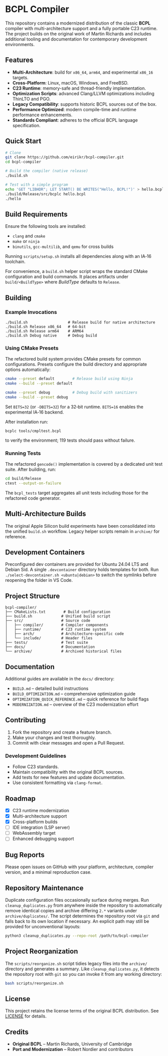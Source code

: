 # BCPL Compiler

This repository contains a modernized distribution of the classic **BCPL** compiler with multi-architecture support and a fully portable C23 runtime.  The project builds on the original work of Martin Richards and includes additional tooling and documentation for contemporary development environments.

## Features

- **Multi-Architecture**: build for `x86_64`, `arm64`, and experimental `x86_16` targets.
- **Cross‑Platform**: Linux, macOS, Windows, and FreeBSD.
- **C23 Runtime**: memory-safe and thread-friendly implementation.
- **Optimization Scripts**: advanced Clang/LLVM optimizations including ThinLTO and PGO.
- **Legacy Compatibility**: supports historic BCPL sources out of the box.
- **Performance Optimized**: modern compile-time and runtime performance enhancements.
- **Standards Compliant**: adheres to the official BCPL language specification.

## Quick Start

```bash
# Clone
git clone https://github.com/eirikr/bcpl-compiler.git
cd bcpl-compiler

# Build the compiler (native release)
./build.sh

# Test with a simple program
echo 'GET "LIBHDR"; LET START() BE WRITES("Hello, BCPL!")' > hello.bcpl
./build/Release/src/bcplc hello.bcpl
./hello
```

## Build Requirements

Ensure the following tools are installed:

- `clang` and `cmake`
- `make` or `ninja`
- `binutils`, `gcc-multilib`, and `qemu` for cross builds

Running `scripts/setup.sh` installs all dependencies along with an IA‑16 toolchain.

For convenience, a `build.sh` helper script wraps the standard CMake
configuration and build commands. It places artifacts under
`build/<BuildType>` where *BuildType* defaults to `Release`.

## Building

### Example Invocations

```
./build.sh                  # Release build for native architecture
./build.sh Release x86_64   # 64‑bit
./build.sh Release arm64    # ARM64
./build.sh Debug native     # Debug build
```

### Using CMake Presets

The refactored build system provides CMake presets for common
configurations. Presets configure the build directory and appropriate
options automatically:

```bash
cmake --preset default        # Release build using Ninja
cmake --build --preset default

cmake --preset debug          # Debug build with sanitizers
cmake --build --preset debug
```

Set `BITS=32` (or `-DBITS=32`) for a 32‑bit runtime.  `BITS=16` enables the experimental IA‑16 backend.

After installation run:

```
bcplc tools/cmpltest.bcpl
```

to verify the environment; 119 tests should pass without failure.

### Running Tests

The refactored `gencode()` implementation is covered by a dedicated unit
test suite. After building, run:

```bash
cd build/Release
ctest --output-on-failure
```

The `bcpl_tests` target aggregates all unit tests including those for the
refactored code generator.

## Multi‑Architecture Builds

The original Apple Silicon build experiments have been consolidated into the unified `build.sh` workflow.  Legacy helper scripts remain in `archive/` for reference.

## Development Containers

Preconfigured dev containers are provided for Ubuntu 24.04 LTS and Debian Sid. A single `.devcontainer` directory holds templates for both. Run `./select-devcontainer.sh <ubuntu|debian>` to switch the symlinks before reopening the folder in VS Code.

## Project Structure

```
bcpl-compiler/
├── CMakeLists.txt        # Build configuration
├── build.sh             # Unified build script
├── src/                 # Source code
│   ├── compiler/        # Compiler components
│   ├── runtime/         # C23 runtime system
│   ├── arch/            # Architecture-specific code
│   └── include/         # Header files
├── tests/               # Test suite
├── docs/                # Documentation
└── archive/             # Archived historical files
```

## Documentation

Additional guides are available in the `docs/` directory:

- `BUILD.md` – detailed build instructions
- `BUILD_OPTIMIZATION.md` – comprehensive optimization guide
- `OPTIMIZATION_QUICK_REFERENCE.md` – quick reference for build flags
- `MODERNIZATION.md` – overview of the C23 modernization effort

## Contributing

1. Fork the repository and create a feature branch.
2. Make your changes and test thoroughly.
3. Commit with clear messages and open a Pull Request.

### Development Guidelines

- Follow C23 standards.
- Maintain compatibility with the original BCPL sources.
- Add tests for new features and update documentation.
- Use consistent formatting via `clang-format`.
## Roadmap

- [x] C23 runtime modernization
- [x] Multi-architecture support
- [x] Cross-platform builds
- [ ] IDE integration (LSP server)
- [ ] WebAssembly target
- [ ] Enhanced debugging support

## Bug Reports

Please open issues on GitHub with your platform, architecture, compiler version, and a minimal reproduction case.


## Repository Maintenance

Duplicate configuration files occasionally surface during merges.  Run
`cleanup_duplicates.py` from anywhere inside the repository to automatically
remove identical copies and archive differing `2.*` variants under
`archive/duplicates/`.  The script determines the repository root via `git`
and falls back to its own location if necessary.  An explicit path may still be
provided for unconventional layouts:

```bash
python3 cleanup_duplicates.py --repo-root /path/to/bcpl-compiler
```

## Project Reorganization

The `scripts/reorganize.sh` script tidies legacy files into the `archive/`
directory and generates a summary. Like `cleanup_duplicates.py`, it detects the
repository root with `git` so you can invoke it from any working directory:

```bash
bash scripts/reorganize.sh
```

## License

This project retains the license terms of the original BCPL distribution.  See [LICENSE](LICENSE) for details.

## Credits

- **Original BCPL** – Martin Richards, University of Cambridge
- **Port and Modernization** – Robert Nordier and contributors

